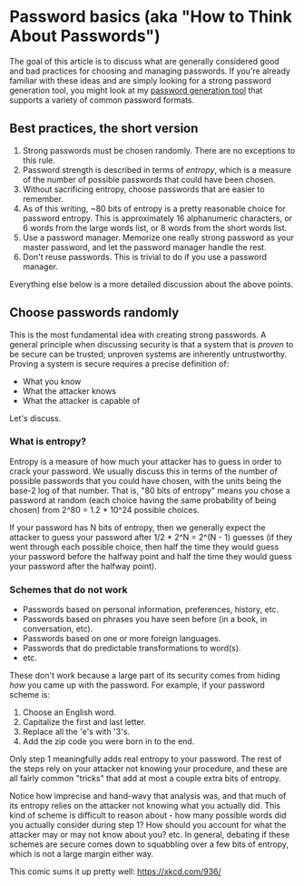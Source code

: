 # Password basics (aka "How to Think About Passwords")

The goal of this article is to discuss what are generally considered good and bad practices for choosing and managing passwords. If you're already familiar with these ideas and are simply looking for a strong password generation tool, you might look at my [password generation tool](https://github.com/allisonk2277/passwords) that supports a variety of common password formats.

## Best practices, the short version

1. Strong passwords must be chosen randomly. There are no exceptions to this rule.
2. Password strength is described in terms of *entropy*, which is a measure of the number of possible passwords that could have been chosen.
3. Without sacrificing entropy, choose passwords that are easier to remember.
4. As of this writing, ~80 bits of entropy is a pretty reasonable choice for password entropy. This is approximately 16 alphanumeric characters, or 6 words from the large words list, or 8 words from the short words list.
5. Use a password manager. Memorize one really strong password as your master password, and let the password manager handle the rest.
6. Don't reuse passwords. This is trivial to do if you use a password manager.

Everything else below is a more detailed discussion about the above points.

## Choose passwords randomly

This is the most fundamental idea with creating strong passwords. A general principle when discussing security is that a system that is *proven* to be secure can be trusted; unproven systems are inherently untrustworthy. Proving a system is secure requires a precise definition of:

  * What you know
  * What the attacker knows
  * What the attacker is capable of
  
Let's discuss.

### What is entropy?

Entropy is a measure of how much your attacker has to guess in order to crack your password. We usually discuss this in terms of the number of possible passwords that you could have chosen, with the units being the base-2 log of that number. That is, "80 bits of entropy" means you chose a password at random (each choice having the same probability of being chosen) from 2^80 = 1.2 * 10^24 possible choices. 

If your password has N bits of entropy, then we generally expect the attacker to guess your password after 1/2 * 2^N = 2^(N - 1) guesses (if they went through each possible choice, then half the time they would guess your password before the halfway point and half the time they would guess your password after the halfway point).

### Schemes that do not work

* Passwords based on personal information, preferences, history, etc.
* Passwords based on phrases you have seen before (in a book, in conversation, etc).
* Passwords based on one or more foreign languages.
* Passwords that do predictable transformations to word(s).
* etc.

These don't work because a large part of its security comes from hiding *how* you came up with the password. For example, if your password scheme is:

1. Choose an English word.
2. Capitalize the first and last letter.
3. Replace all the 'e's with '3's.
4. Add the zip code you were born in to the end.

Only step 1 meaningfully adds real entropy to your password. The rest of the steps rely on your attacker not knowing your procedure, and these are all fairly common "tricks" that add at most a couple extra bits of entropy.

Notice how imprecise and hand-wavy that analysis was, and that much of its entropy relies on the attacker not knowing what you actually did. This kind of scheme is difficult to reason about - how many possible words did you actually consider during step 1? How should you account for what the attacker may or may not know about you? etc. In general, debating if these schemes are secure comes down to squabbling over a few bits of entropy, which is not a large margin either way.

This comic sums it up pretty well: https://xkcd.com/936/

